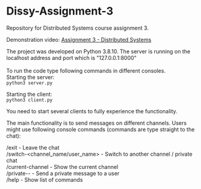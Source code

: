 # Dissy-Assignment-3
Repository for Distributed Systems course assignment 3.

Demonstration video: [Assignment 3 - Distributed Systems](https://youtu.be/sSgK4cWTxXI)

The project was developed on Python 3.8.10. The server is running on the localhost address and port which is "127.0.0.1:8000"
<br>
<br>
To run the code type following commands in different consoles.
<br>
Starting the server:<br>
```python3 server.py```

Starting the client:<br>
```python3 client.py```


You need to start several clients to fully experience the functionality.

The main functionality is to send messages on different channels. Users might use following console commands (commands are type straight to the chat):

/exit - Leave the chat <br>
/switch-<channel_name/user_name> - Switch to another channel / private chat <br>
/current-channel - Show the current channel <br>
/private-<target-user-nickname>-<message> - Send a private message to a user <br>
/help - Show list of commands